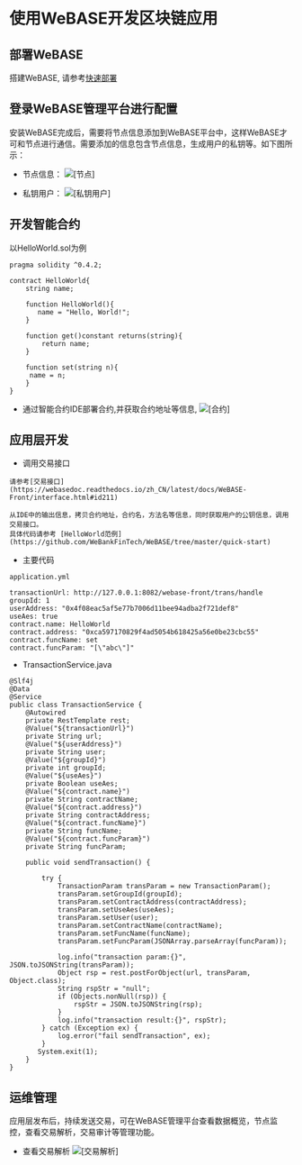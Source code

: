 # 使用WeBASE开发区块链应用

## 部署WeBASE
搭建WeBASE, 请参考[快速部署](https://webasedoc.readthedocs.io/zh_CN/latest/docs/WeBASE/install.html)

## 登录WeBASE管理平台进行配置
安装WeBASE完成后，需要将节点信息添加到WeBASE平台中，这样WeBASE才可和节点进行通信。需要添加的信息包含节点信息，生成用户的私钥等。如下图所示：

* 节点信息：
![[节点]](../../images/WeBASE/frontInfo.png)

* 私钥用户：
![[私钥用户]](../../images/WeBASE/keyUser.png)

## 开发智能合约
以HelloWorld.sol为例
```
pragma solidity ^0.4.2;

contract HelloWorld{
    string name;

    function HelloWorld(){
       name = "Hello, World!";
    }

    function get()constant returns(string){
        return name;
    }

    function set(string n){
     name = n;
    }
}
```

* 通过智能合约IDE部署合约,并获取合约地址等信息,
![[合约]](../../images/WeBASE/contract.png)



## 应用层开发

* 调用交易接口
```
请参考[交易接口](https://webasedoc.readthedocs.io/zh_CN/latest/docs/WeBASE-Front/interface.html#id211)

从IDE中的输出信息，拷贝合约地址，合约名，方法名等信息，同时获取用户的公钥信息，调用交易接口。
具体代码请参考 [HelloWorld范例](https://github.com/WeBankFinTech/WeBASE/tree/master/quick-start)
```
* 主要代码

```
application.yml

transactionUrl: http://127.0.0.1:8082/webase-front/trans/handle
groupId: 1
userAddress: "0x4f08eac5af5e77b7006d11bee94adba2f721def8"
useAes: true
contract.name: HelloWorld
contract.address: "0xca597170829f4ad5054b618425a56e0be23cbc55"
contract.funcName: set
contract.funcParam: "[\"abc\"]"
```
* TransactionService.java
```
@Slf4j
@Data
@Service
public class TransactionService {
    @Autowired
    private RestTemplate rest;
    @Value("${transactionUrl}")
    private String url;
    @Value("${userAddress}")
    private String user;
    @Value("${groupId}")
    private int groupId;
    @Value("${useAes}")
    private Boolean useAes;
    @Value("${contract.name}")
    private String contractName;
    @Value("${contract.address}")
    private String contractAddress;
    @Value("${contract.funcName}")
    private String funcName;
    @Value("${contract.funcParam}")
    private String funcParam;

    public void sendTransaction() {

        try {
            TransactionParam transParam = new TransactionParam();
            transParam.setGroupId(groupId);
            transParam.setContractAddress(contractAddress);
            transParam.setUseAes(useAes);
            transParam.setUser(user);
            transParam.setContractName(contractName);
            transParam.setFuncName(funcName);
            transParam.setFuncParam(JSONArray.parseArray(funcParam));

            log.info("transaction param:{}", JSON.toJSONString(transParam));
            Object rsp = rest.postForObject(url, transParam, Object.class);
            String rspStr = "null";
            if (Objects.nonNull(rsp)) {
                rspStr = JSON.toJSONString(rsp);
            }
            log.info("transaction result:{}", rspStr);
        } catch (Exception ex) {
            log.error("fail sendTransaction", ex);
        }
       System.exit(1);
    }
}
```

## 运维管理
应用层发布后，持续发送交易，可在WeBASE管理平台查看数据概览，节点监控，查看交易解析，交易审计等管理功能。
* 查看交易解析
![[交易解析]](../../images/WeBASE/transHash.png)






